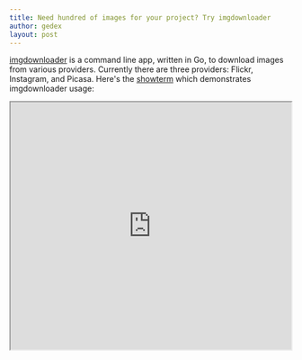 ```yaml
---
title: Need hundred of images for your project? Try imgdownloader
author: gedex
layout: post
---
```


[imgdownloader](https://github.com/gedex/imgdownloader) is a command line app, written in Go,
to download images from various providers. Currently there are three providers: Flickr, Instagram,
and Picasa. Here's the [showterm](http://showterm.io/e7a51dad5d048e93d64b6#fast) which demonstrates
imgdownloader usage:

<iframe src="http://showterm.io/e7a51dad5d048e93d64b6#fast" height="440" width="500px"></iframe>
